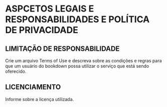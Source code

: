 # ASPCETOS LEGAIS E RESPONSABILIDADES E POLÍTICA DE PRIVACIDADE

## LIMITAÇÃO DE RESPONSABILIDADE

Crie um arquivo Terms of Use e descreva sobre as condições e regras para que um usuário do bookdown possa utilizar o serviço que está sendo oferecido.

## LICENCIAMENTO

Informe sobre a licença utilizada.

